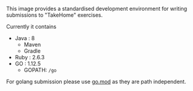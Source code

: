 This image provides a standardised development environment for writing submissions to "TakeHome" exercises.

Currently it contains

* Java : 8
  * Maven
  * Gradle
* Ruby : 2.6.3
* GO : 1.12.5
  * GOPATH: `/go`

For golang submission please use [go.mod](https://github.com/golang/go/wiki/Modules#quick-start) as they are path independent.
